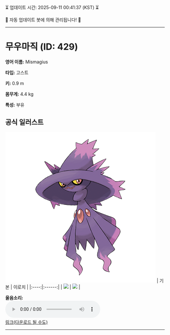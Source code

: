 
⏳ 업데이트 시간: 2025-09-11 00:41:37 (KST) ⏳

🤖 자동 업데이트 봇에 의해 관리됩니다! 🤖

---

# 무우마직 (ID: 429)
**영어 이름:** Mismagius

**타입:** 고스트

**키:** 0.9 m

**몸무게:** 4.4 kg

**특성:** 부유

## 공식 일러스트
![](https://raw.githubusercontent.com/PokeAPI/sprites/master/sprites/pokemon/other/official-artwork/429.png)
| 기본 | 이로치 |
|:----:|:------:|
| <img src="http://play.pokemonshowdown.com/sprites/ani/mismagius.gif" width="200"> | <img src="http://play.pokemonshowdown.com/sprites/ani-shiny/mismagius.gif" width="200"> |

**울음소리:**<br><audio controls src="https://raw.githubusercontent.com/PokeAPI/cries/main/cries/pokemon/latest/429.ogg"></audio><br> [링크(다운로드 될 수도)](https://raw.githubusercontent.com/PokeAPI/cries/main/cries/pokemon/latest/429.ogg)


---
